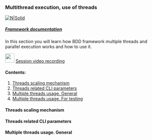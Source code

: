### Multithread execution, use of threads

[![N|Solid](https://images.ctfassets.net/fikanzmkdlqn/5NoHRB1q6lrNzSSpekhrG5/cf22f3d7d9e82aed5e79659800458b57/TELUS_TAGLINE_HORIZONTAL_EN.svg)](https://www.telus.com/en/)

##### [Framework documentation](https://github.com/telus/telus-bdd-docs)

In this section you will learn how BDD framework multiple threads and parallel execution works and how to use it.

<img src="https://cdn4.iconfinder.com/data/icons/48-bubbles/48/23.Videos-512.png" width="30px" margin-top="15px"/> [Session video recording]()

#### Contents:

1. [Threads scaling mechanism](#threads-scaling-mechanism)
2. [Threads related CLI parameters](#threads-related-cli-parameters)
3. [Multiple threads usage. General](#multiple-threads-usage-general)
4. [Multiple threads usage. For testing](#multiple-threads-usage-for-testing)

#### **Threads scaling mechanism**
#### **Threads related CLI parameters**
#### **Multiple threads usage. General**